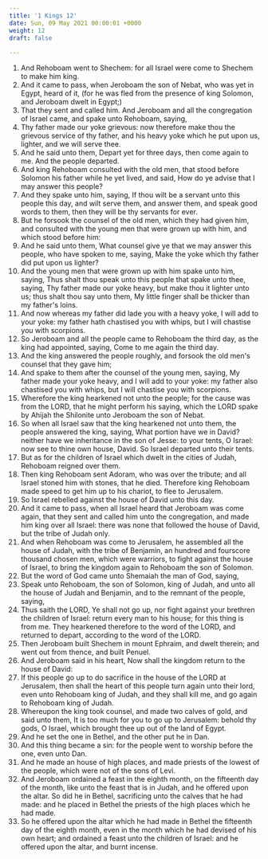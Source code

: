 ```yaml
---
title: '1 Kings 12'
date: Sun, 09 May 2021 00:00:01 +0000
weight: 12
draft: false
  
---
```


1. And Rehoboam went to Shechem: for all Israel were come to Shechem to make him king.
2. And it came to pass, when Jeroboam the son of Nebat, who was yet in Egypt, heard of it, (for he was fled from the presence of king Solomon, and Jeroboam dwelt in Egypt;)
3. That they sent and called him. And Jeroboam and all the congregation of Israel came, and spake unto Rehoboam, saying,
4. Thy father made our yoke grievous: now therefore make thou the grievous service of thy father, and his heavy yoke which he put upon us, lighter, and we will serve thee.
5. And he said unto them, Depart yet for three days, then come again to me. And the people departed.
6. And king Rehoboam consulted with the old men, that stood before Solomon his father while he yet lived, and said, How do ye advise that I may answer this people?
7. And they spake unto him, saying, If thou wilt be a servant unto this people this day, and wilt serve them, and answer them, and speak good words to them, then they will be thy servants for ever.
8. But he forsook the counsel of the old men, which they had given him, and consulted with the young men that were grown up with him, and which stood before him:
9. And he said unto them, What counsel give ye that we may answer this people, who have spoken to me, saying, Make the yoke which thy father did put upon us lighter?
10. And the young men that were grown up with him spake unto him, saying, Thus shalt thou speak unto this people that spake unto thee, saying, Thy father made our yoke heavy, but make thou it lighter unto us; thus shalt thou say unto them, My little finger shall be thicker than my father's loins.
11. And now whereas my father did lade you with a heavy yoke, I will add to your yoke: my father hath chastised you with whips, but I will chastise you with scorpions.
12. So Jeroboam and all the people came to Rehoboam the third day, as the king had appointed, saying, Come to me again the third day.
13. And the king answered the people roughly, and forsook the old men's counsel that they gave him;
14. And spake to them after the counsel of the young men, saying, My father made your yoke heavy, and I will add to your yoke: my father also chastised you with whips, but I will chastise you with scorpions.
15. Wherefore the king hearkened not unto the people; for the cause was from the LORD, that he might perform his saying, which the LORD spake by Ahijah the Shilonite unto Jeroboam the son of Nebat.
16. So when all Israel saw that the king hearkened not unto them, the people answered the king, saying, What portion have we in David? neither have we inheritance in the son of Jesse: to your tents, O Israel: now see to thine own house, David. So Israel departed unto their tents.
17. But as for the children of Israel which dwelt in the cities of Judah, Rehoboam reigned over them.
18. Then king Rehoboam sent Adoram, who was over the tribute; and all Israel stoned him with stones, that he died. Therefore king Rehoboam made speed to get him up to his chariot, to flee to Jerusalem.
19. So Israel rebelled against the house of David unto this day.
20. And it came to pass, when all Israel heard that Jeroboam was come again, that they sent and called him unto the congregation, and made him king over all Israel: there was none that followed the house of David, but the tribe of Judah only.
21. And when Rehoboam was come to Jerusalem, he assembled all the house of Judah, with the tribe of Benjamin, an hundred and fourscore thousand chosen men, which were warriors, to fight against the house of Israel, to bring the kingdom again to Rehoboam the son of Solomon.
22. But the word of God came unto Shemaiah the man of God, saying,
23. Speak unto Rehoboam, the son of Solomon, king of Judah, and unto all the house of Judah and Benjamin, and to the remnant of the people, saying,
24. Thus saith the LORD, Ye shall not go up, nor fight against your brethren the children of Israel: return every man to his house; for this thing is from me. They hearkened therefore to the word of the LORD, and returned to depart, according to the word of the LORD.
25. Then Jeroboam built Shechem in mount Ephraim, and dwelt therein; and went out from thence, and built Penuel.
26. And Jeroboam said in his heart, Now shall the kingdom return to the house of David:
27. If this people go up to do sacrifice in the house of the LORD at Jerusalem, then shall the heart of this people turn again unto their lord, even unto Rehoboam king of Judah, and they shall kill me, and go again to Rehoboam king of Judah.
28. Whereupon the king took counsel, and made two calves of gold, and said unto them, It is too much for you to go up to Jerusalem: behold thy gods, O Israel, which brought thee up out of the land of Egypt.
29. And he set the one in Bethel, and the other put he in Dan.
30. And this thing became a sin: for the people went to worship before the one, even unto Dan.
31. And he made an house of high places, and made priests of the lowest of the people, which were not of the sons of Levi.
32. And Jeroboam ordained a feast in the eighth month, on the fifteenth day of the month, like unto the feast that is in Judah, and he offered upon the altar. So did he in Bethel, sacrificing unto the calves that he had made: and he placed in Bethel the priests of the high places which he had made.
33. So he offered upon the altar which he had made in Bethel the fifteenth day of the eighth month, even in the month which he had devised of his own heart; and ordained a feast unto the children of Israel: and he offered upon the altar, and burnt incense.
